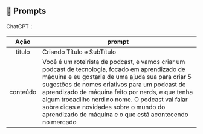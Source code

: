 ## 🧠 Prompts


ChatGPT：

|   Ação   | prompt                                                                                                                                                                                                                                                                         |
| :------: | ------------------------------------------------------------------------------------------------------------------------------------------------------------------------------------------------------------------------------------------------------------------------------ |
|  título  | Criando Título e SubTítulo                                                        |
| conteúdo | Você é um roteirista de podcast, e vamos criar um podcast de tecnologia, focado em aprendizado de máquina e eu gostaria de uma ajuda sua para criar 5 sugestões de nomes criativos para um podcast de aprendizado de máquina feito por nerds, e que tenha algum trocadilho nerd no nome. O podcast vai falar sobre dicas e novidades sobre o mundo do aprendizado de máquina e o que está acontecendo no mercado |
